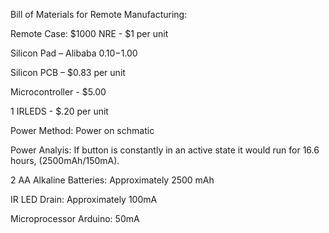 Bill of Materials for Remote Manufacturing:

Remote Case: $1000 NRE - $1 per unit 

Silicon Pad – Alibaba $0.10-$1.00

Silicon PCB – $0.83 per unit

Microcontroller - $5.00 

1 IRLEDS - $.20 per unit

Power Method: Power on schmatic

Power Analyis: If button is constantly in an active state it would run for 16.6 hours, (2500mAh/150mA).

2 AA Alkaline Batteries: Approximately 2500 mAh

IR LED Drain: Approximately 100mA

Microprocessor Arduino: 50mA
